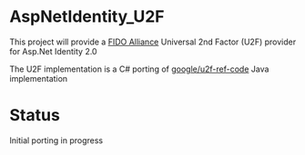 AspNetIdentity_U2F
==================

This project will provide a [FIDO Alliance](https://fidoalliance.org/) Universal 2nd Factor (U2F) provider for Asp.Net Identity 2.0

The U2F implementation is a C# porting of [google/u2f-ref-code](https://github.com/google/u2f-ref-code) Java implementation

Status
==================
Initial porting in progress
